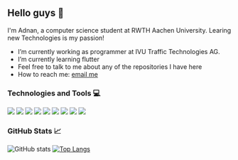 ## Hello guys 👋

I'm Adnan, a computer science student at RWTH Aachen University. Learing new Technologies is my passion!

- I’m currently working as programmer at IVU Traffic Technologies AG.
- I’m currently learning flutter
- Feel free to talk to me about any of the repositories I have here
- How to reach me: [email me](itsadnanhaddad@gmail.com)


### Technologies and Tools 💻
![](https://img.shields.io/static/v1?label=&message=Python&style=flat-square&logo=python&color=white)
![](https://img.shields.io/static/v1?label=&message=Powershell&style=flat-square&logo=python&color=white)
![](https://img.shields.io/static/v1?label=&message=Docker&style=flat-square&logo=docker&color=white)
![](https://img.shields.io/static/v1?label=&message=Java&style=flat-square&logo=java&color=white&logoColor=007396)
![](https://img.shields.io/static/v1?label=&message=Android&style=flat-square&logo=android&color=white)
![](https://img.shields.io/static/v1?label=&message=flutter&style=flat-square&logo=flutter&color=white&logoColor=02569B)
![](https://img.shields.io/static/v1?label=&message=OracleSQL&style=flat-square&logo=oracle&color=white&logoColor=f80000)
![](https://img.shields.io/static/v1?label=&message=git&style=flat-square&logo=git&color=white)
![](https://img.shields.io/static/v1?label=&message=GitHub&style=flat-square&logo=github&color=white&logoColor=black)


### GitHub Stats 📈
![GitHub stats](https://github-readme-stats.vercel.app/api?username=adnanhaddad&show_icons=true&theme=dark)
[![Top Langs](https://github-readme-stats.vercel.app/api/top-langs/?username=adnanhaddad&layout=compact&theme=dark)](https://github.com/anuraghazra/github-readme-stats)